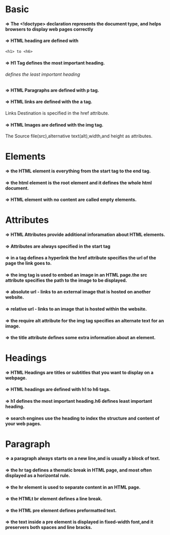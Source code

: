 # Basic

#### => The <!doctype> declaration represents the document type, and helps browsers to display web pages correctly

#### => HTML heading are defined with

```
<h1> to <h6>
```

#### => H1 Tag defines the most important heading.<h6> defines the least important heading

#### => HTML Paragraphs are defined with p tag.

#### => HTML links are defined with the a tag.

Links Destination is specified in the href attribute.

#### => HTML Images are defined with the img tag.

The Source file(src),alternative text(alt),width,and height as attributes.

# Elements

#### => the HTML element is everything from the start tag to the end tag.

#### => the html element is the root element and it defines the whole html document.

#### => HTML element with no content are called empty elements.

# Attributes

#### => HTML Attributes provide additional  inforamation about HTML elements.

#### => Attributes are always specified in the start tag

#### => in a tag defines a hyperlink the href attribute specifies the url of the page the link goes to.

#### => the img tag is used to embed an image in an HTML page.the src attribute specifies the path to the image to be displayed.

#### => absolute url - links to an external image that is hosted on another website.

#### => relative url - links to an image that is hosted within the website.

#### => the require alt attribute for the img tag specifies an alternate text for an image.

#### => the title attribute defines some extra information about an element.

# Headings
 
#### => HTML Headings are titles or subtitles that you want to display on a webpage.

#### => HTML headings are defined with h1 to h6 tags.

#### => h1 defines the most important heading.h6 defines least important heading.

#### => search engines use the heading to index the structure and content of your web pages.

# Paragraph

#### => a paragraph always starts on a new line,and is usually a block of text.

#### => the hr tag defines a thematic break in HTML page, and most often displayed as a horizontal rule.
 
#### => the hr element is used to separate content in an HTML page.

#### => the HTMLt br element defines a line break.

#### => the HTML pre element defines preformatted text.

#### => the text inside a pre element is displayed in fixed-width font,and it preservers both spaces and line bracks.